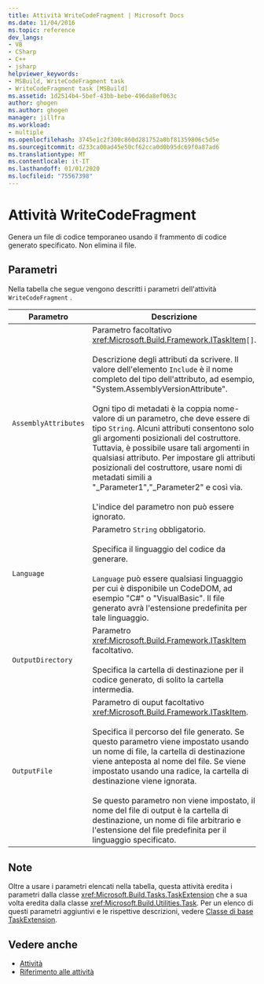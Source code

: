 ```yaml
---
title: Attività WriteCodeFragment | Microsoft Docs
ms.date: 11/04/2016
ms.topic: reference
dev_langs:
- VB
- CSharp
- C++
- jsharp
helpviewer_keywords:
- MSBuild, WriteCodeFragment task
- WriteCodeFragment task [MSBuild]
ms.assetid: 1d2514b4-5bef-43bb-bebe-496da8ef063c
author: ghogen
ms.author: ghogen
manager: jillfra
ms.workload:
- multiple
ms.openlocfilehash: 3745e1c2f300c860d281752a0bf81359806c5d5e
ms.sourcegitcommit: d233ca00ad45e50cf62cca0d0b95dc69f0a87ad6
ms.translationtype: MT
ms.contentlocale: it-IT
ms.lasthandoff: 01/01/2020
ms.locfileid: "75567398"
---
```

# <a name="writecodefragment-task"></a>Attività WriteCodeFragment
Genera un file di codice temporaneo usando il frammento di codice generato specificato. Non elimina il file.

## <a name="parameters"></a>Parametri
 Nella tabella che segue vengono descritti i parametri dell'attività `WriteCodeFragment` .

|Parametro|Descrizione|
|---------------|-----------------|
|`AssemblyAttributes`|Parametro facoltativo <xref:Microsoft.Build.Framework.ITaskItem>`[]`.<br /><br /> Descrizione degli attributi da scrivere. Il valore dell'elemento `Include` è il nome completo del tipo dell'attributo, ad esempio, "System.AssemblyVersionAttribute".<br /><br /> Ogni tipo di metadati è la coppia nome-valore di un parametro, che deve essere di tipo `String`. Alcuni attributi consentono solo gli argomenti posizionali del costruttore. Tuttavia, è possibile usare tali argomenti in qualsiasi attributo. Per impostare gli attributi posizionali del costruttore, usare nomi di metadati simili a "_Parameter1","_Parameter2" e così via.<br /><br /> L'indice del parametro non può essere ignorato.|
|`Language`|Parametro `String` obbligatorio.<br /><br /> Specifica il linguaggio del codice da generare.<br /><br /> `Language` può essere qualsiasi linguaggio per cui è disponibile un CodeDOM, ad esempio "C#" o "VisualBasic". Il file generato avrà l'estensione predefinita per tale linguaggio.|
|`OutputDirectory`|Parametro <xref:Microsoft.Build.Framework.ITaskItem> facoltativo.<br /><br /> Specifica la cartella di destinazione per il codice generato, di solito la cartella intermedia.|
|`OutputFile`|Parametro di ouput facoltativo <xref:Microsoft.Build.Framework.ITaskItem>.<br /><br /> Specifica il percorso del file generato. Se questo parametro viene impostato usando un nome di file, la cartella di destinazione viene anteposta al nome del file. Se viene impostato usando una radice, la cartella di destinazione viene ignorata.<br /><br /> Se questo parametro non viene impostato, il nome del file di output è la cartella di destinazione, un nome di file arbitrario e l'estensione del file predefinita per il linguaggio specificato.|

## <a name="remarks"></a>Note
 Oltre a usare i parametri elencati nella tabella, questa attività eredita i parametri dalla classe <xref:Microsoft.Build.Tasks.TaskExtension> che a sua volta eredita dalla classe <xref:Microsoft.Build.Utilities.Task>. Per un elenco di questi parametri aggiuntivi e le rispettive descrizioni, vedere [Classe di base TaskExtension](../msbuild/taskextension-base-class.md).

## <a name="see-also"></a>Vedere anche
- [Attività](../msbuild/msbuild-tasks.md)
- [Riferimento alle attività](../msbuild/msbuild-task-reference.md)
